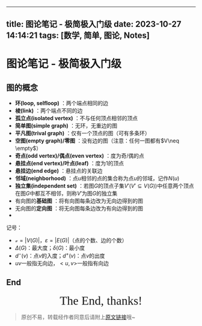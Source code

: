 <!--
 * @Author: LetMeFly
 * @Date: 2023-11-14 22:49:21
 * @LastEditors: LetMeFly
 * @LastEditTime: 2023-11-24 18:58:11
-->
---
title: 图论笔记 - 极简极入门级
date: 2023-10-27 14:14:21
tags: [数学, 简单, 图论, Notes]
---

# 图论笔记 - 极简极入门级

## 图的概念

+ **环(loop, selfloop)** ：两个端点相同的边
+ **棱(link)** ：两个端点不同的边
+ **孤立点(isolated vertex)** ：不与任何顶点相邻的顶点
+ **简单图(simple graph)** ：无环，无重边的图
+ **平凡图(trival graph)** ：仅有一个顶点的图（可有多条环）
+ **空图(empty graph)/零图** ：没有边的图（注意：任何一图都有$V\neq \empty$）
+ **奇点(odd vertex)/偶点(even vertex)** ：度为奇/偶的点
+ **悬挂点(end vertex)/叶点(leaf)** ：度为1的顶点
+ **悬挂边(end edge)** ：悬挂点的关联边
+ **邻域(neighborhood)** ：点$u$相邻的点的集合称为点$u$的邻域，记作$N(u)$
+ **独立集(independent set)** ：若图$G$的顶点子集$V'(V'\subseteq V(G))$中任意两个顶点在图$G$中都互不相邻，则称$V'$为图$G$的独立集
+ 有向图的**基础图** ：将有向图每条边改为无向边得到的图
+ 无向图的**定向图** ：将无向图每条边改为有向边得到的图
+ 

记号：

+ $\mathcal{v}=|V(G)|$，$\varepsilon =|E(G)|$（点的个数、边的个数）
+ $\Delta(G)$：最大度；$\delta(G)$：最小度
+ $d^-(v)$：点$v$的入度；$d^+(v)$：点$v$的出度
+ $uv$一般指无向边，$<u, v>$一般指有向边        

## End

<center><font size="6px" face="Ink Free">The End, thanks!</font></center>

> 原创不易，转载经作者同意后请附上[原文链接](https://blog.tisfy.eu.org/2023/10/27/Other-Math-GraphTheory-Notes/)哦~

